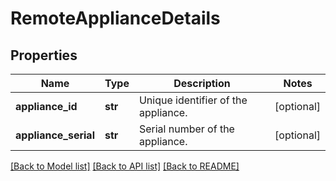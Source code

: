 # RemoteApplianceDetails

## Properties
Name | Type | Description | Notes
------------ | ------------- | ------------- | -------------
**appliance_id** | **str** | Unique identifier of the appliance.  | [optional] 
**appliance_serial** | **str** | Serial number of the appliance.  | [optional] 

[[Back to Model list]](../README.md#documentation-for-models) [[Back to API list]](../README.md#documentation-for-api-endpoints) [[Back to README]](../README.md)



